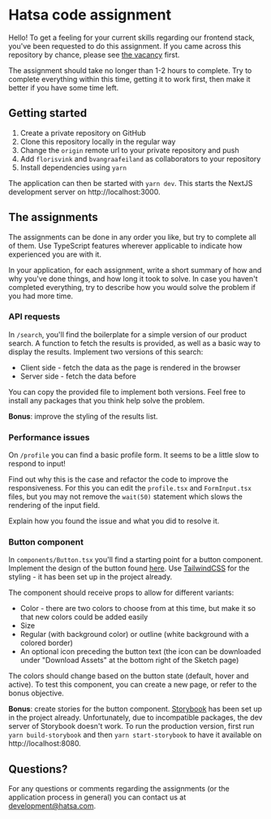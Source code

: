 # Hatsa code assignment
Hello! To get a feeling for your current skills regarding our frontend stack, you've been requested to do this assignment. If you came across this repository by chance, please see [the vacancy](https://hatsa.com/jobs/sr-frontend-engineer) first.

The assignment should take no longer than 1-2 hours to complete. Try to complete everything within this time, getting it to work first, then make it better if you have some time left.

## Getting started
1. Create a private repository on GitHub
2. Clone this repository locally in the regular way
3. Change the `origin` remote url to your private repository and push
4. Add `florisvink` and `bvangraafeiland` as collaborators to your repository
5. Install dependencies using `yarn`

The application can then be started with `yarn dev`. This starts the NextJS development server on http://localhost:3000.

## The assignments
The assignments can be done in any order you like, but try to complete all of them. Use TypeScript features wherever applicable to indicate how experienced you are with it. 

In your application, for each assignment, write a short summary of how and why you've done things, and how long it took to solve. In case you haven't completed everything, try to describe how you would solve the problem if you had more time.

### API requests
In `/search`, you'll find the boilerplate for a simple version of our product search. A function to fetch the results is provided, as well as a basic way to display the results. Implement two versions of this search:
- Client side - fetch the data as the page is rendered in the browser
- Server side - fetch the data before 

You can copy the provided file to implement both versions. Feel free to install any packages that you think help solve the problem.

**Bonus**: improve the styling of the results list.

### Performance issues
On `/profile` you can find a basic profile form. It seems to be a little slow to respond to input! 

Find out why this is the case and refactor the code to improve the responsiveness. For this you can edit the `profile.tsx` and `FormInput.tsx` files, but you may not remove the `wait(50)` statement which slows the rendering of the input field.

Explain how you found the issue and what you did to resolve it.

### Button component
In `components/Button.tsx` you'll find a starting point for a button component. Implement the design of the button found [here](https://www.sketch.com/s/d9aab920-a4c4-40fc-bbb5-894053afd607). Use [TailwindCSS](https://tailwindcss.com/) for the styling - it has been set up in the project already.

The component should receive props to allow for different variants:
- Color - there are two colors to choose from at this time, but make it so that new colors could be added easily
- Size
- Regular (with background color) or outline (white background with a colored border)
- An optional icon preceding the button text (the icon can be downloaded under "Download Assets" at the bottom right of the Sketch page)

The colors should change based on the button state (default, hover and active). To test this component, you can create a new page, or refer to the bonus objective.

**Bonus**: create stories for the button component. [Storybook](https://storybook.js.org/docs/react/get-started/introduction) has been set up in the project already. Unfortunately, due to incompatible packages, the dev server of Storybook doesn't work. To run the production version, first run `yarn build-storybook` and then `yarn start-storybook` to have it available on http://localhost:8080.

## Questions?
For any questions or comments regarding the assignments (or the application process in general) you can contact us at development@hatsa.com.
